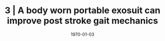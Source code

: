---
title: "3 |  A body worn portable exosuit can improve post stroke gait mechanics"
collection: publications
permalink: /publication/Ab-3
date: 1970-01-03
venue: 'Engineering'
paperurl: '/files/abstracts/2017_ASB_2_POSTER.pdf'
citation:  'Sloot L., <b>Kudzia P.</b>, Bae J., Hendron K., Holt K., O’Donnell K., Ellis T., Awad L., Walsh C., A body worn portable exosuit can improve post stroke gait mechanics. <i>American Society of Biomechanics</i>, 41st Meeting. Boulder, Colorado, USA. <b>2017</b>'
---